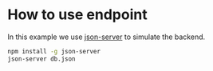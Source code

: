 # How to use endpoint  

In this example we use [json-server](https://www.npmjs.com/package/json-server) to simulate the backend.

```sh
npm install -g json-server
json-server db.json
```